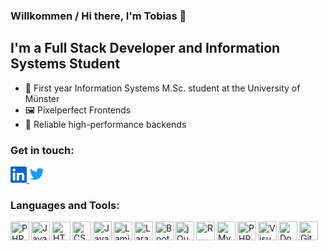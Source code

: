 ### Willkommen / Hi there, I'm Tobias 👋

## I'm a Full Stack Developer and Information Systems Student

- 🔭 First year Information Systems <span>M.</span>Sc. student at the University of Münster
- 🖼️ Pixelperfect Frontends
- 🔮 Reliable high-performance backends 

### Get in touch:
<!--
Rights to the images used lie with the respective owners.
-->
<a href="https://linkedin.com/in/tobias-heuser">
    <svg xmlns="http://www.w3.org/2000/svg" width="26" height="26" viewBox="0 0 34 34">
      <g>
        <path d="M34,2.5v29A2.5,2.5,0,0,1,31.5,34H2.5A2.5,2.5,0,0,1,0,31.5V2.5A2.5,2.5,0,0,1,2.5,0h29A2.5,2.5,0,0,1,34,2.5ZM10,13H5V29h5Zm.45-5.5A2.88,2.88,0,0,0,7.59,4.6H7.5a2.9,2.9,0,0,0,0,5.8h0a2.88,2.88,0,0,0,2.95-2.81ZM29,19.28c0-4.81-3.06-6.68-6.1-6.68a5.7,5.7,0,0,0-5.06,2.58H17.7V13H13V29h5V20.49a3.32,3.32,0,0,1,3-3.58h.19c1.59,0,2.77,1,2.77,3.52V29h5Z" fill="rgb(10, 102, 194)"></path>
      </g>
    </svg>
  </a>
<a href="https://twitter.com/TobiHeuser">
    <svg xmlns="http://www.w3.org/2000/svg" width="30" height="26" viewBox="0 0">
      <g>
        <path d="M23.643 4.937c-.835.37-1.732.62-2.675.733.962-.576 1.7-1.49 2.048-2.578-.9.534-1.897.922-2.958 1.13-.85-.904-2.06-1.47-3.4-1.47-2.572 0-4.658 2.086-4.658 4.66 0 .364.042.718.12 1.06-3.873-.195-7.304-2.05-9.602-4.868-.4.69-.63 1.49-.63 2.342 0 1.616.823 3.043 2.072 3.878-.764-.025-1.482-.234-2.11-.583v.06c0 2.257 1.605 4.14 3.737 4.568-.392.106-.803.162-1.227.162-.3 0-.593-.028-.877-.082.593 1.85 2.313 3.198 4.352 3.234-1.595 1.25-3.604 1.995-5.786 1.995-.376 0-.747-.022-1.112-.065 2.062 1.323 4.51 2.093 7.14 2.093 8.57 0 13.255-7.098 13.255-13.254 0-.2-.005-.402-.014-.602.91-.658 1.7-1.477 2.323-2.41z" fill="rgb(29, 155, 240)"></path>
      </g>
    </svg>
  </a>

<br />

### Languages and Tools:
<!--
Rights to the images used lie with the respective owners.
-->
<img align="left" alt="PHP" height="30px" src="https://upload.wikimedia.org/wikipedia/commons/2/27/PHP-logo.svg" />
<img align="left" alt="Java" height="30px" src="https://upload.wikimedia.org/wikipedia/de/thumb/e/e1/Java-Logo.svg/800px-Java-Logo.svg.png" />
<img align="left" alt="HTML5" height="30px" src="https://upload.wikimedia.org/wikipedia/commons/3/38/HTML5_Badge.svg" />
<img align="left" alt="CSS3" height="30px" src="https://upload.wikimedia.org/wikipedia/commons/6/62/CSS3_logo.svg" />
<img align="left" alt="JavaScript" height="30px" src="https://upload.wikimedia.org/wikipedia/commons/6/6a/JavaScript-logo.png" />
<img align="left" alt="Laminas" height="30px" src="https://getlaminas.org/images/logo/laminas-foundation-rgb.svg" />
<img align="left" alt="Laravel" height="30px" src="https://laravel.com/img/logomark.min.svg" />
<img align="left" alt="Bootstrap" height="30px" src="https://camo.githubusercontent.com/84746920d1a9906680c387b3cc8753ee842e996fc8915abd295011e15b594b74/68747470733a2f2f676574626f6f7473747261702e636f6d2f646f63732f352e312f6173736574732f6272616e642f626f6f7473747261702d6c6f676f2d736861646f772e706e67" />
<img align="left" alt="jQuery" height="30px" src="https://avatars.githubusercontent.com/u/70142?s=200&v=4" />
<img align="left" alt="R" height="30" src="https://www.r-project.org/Rlogo.png" />
<img align="left" alt="MySQL" height="30px" src="https://labs.mysql.com/common/logos/mysql-logo.svg" />
<img align="left" alt="PHP Storm" height="30px" src="https://upload.wikimedia.org/wikipedia/commons/c/c9/PhpStorm_Icon.svg" />
<img align="left" alt="Visual Studio Code" height="30px" src="https://upload.wikimedia.org/wikipedia/commons/9/9a/Visual_Studio_Code_1.35_icon.svg" />
<img align="left" alt="Docker" height="30px" src="https://www.docker.com/sites/default/files/d8/styles/role_icon/public/2019-07/vertical-logo-monochromatic.png?itok=erja9lKc" />
<img align="left" alt="Git" height="30px" src="https://git-scm.com/images/logos/downloads/Git-Icon-1788C.png" />
</br>
</br>

[twitter]: https://twitter.com/TobiHeuser
[linkedin]: https://linkedin.com/in/tobias-heuser
